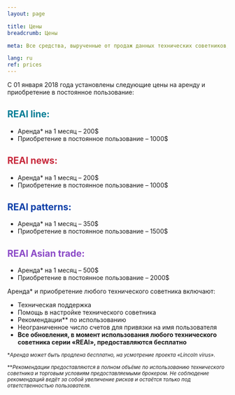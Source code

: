 ```yaml
---
layout: page

title: Цены
breadcrumb: Цены

meta: Все средства, вырученные от продаж данных технических советников, будут направленны на благотворительность.

lang: ru
ref: prices
---
```


С 01 января 2018 года установлены следующие цены на аренду и приобретение в постоянное пользование:

## <span style="color:#007c95">REAl line:</span>

- Аренда* на 1 месяц – 200$  
- Приобретение в постоянное пользование – 1000$

## <span style="color:#c7283b">REAl news:</span>

- Аренда* на 1 месяц – 200$  
- Приобретение в постоянное пользование – 1000$

## <span style="color:#0a3ea8">REAl patterns:</span>

- Аренда* на 1 месяц – 350$  
- Приобретение в постоянное пользование – 1500$

## <span style="color:#8b4ac7">REAl Asian trade:</span>

- Аренда* на 1 месяц – 500$  
- Приобретение в постоянное пользование – 2000$

Аренда* и приобретение любого технического советника включают:

- Техническая поддержка
- Помощь в настройке технического советника
- Рекомендации** по использованию
- Неограниченное число счетов для привязки на имя пользователя
- **Все обновления, в момент использования любого технического советника серии «REAl», предоставляются бесплатно**


<small>\*_Аренда может быть продлена бесплатно, на усмотрение проекта «Lincoln virus»._</small>

<small>\*\*_Рекомендации предоставляются в полном объёме по использованию технического советника и торговым условиям предоставляемыми брокером. Не соблюдение рекомендаций ведёт за собой увеличение рисков и остаётся только под ответственностью пользователя._</small>
